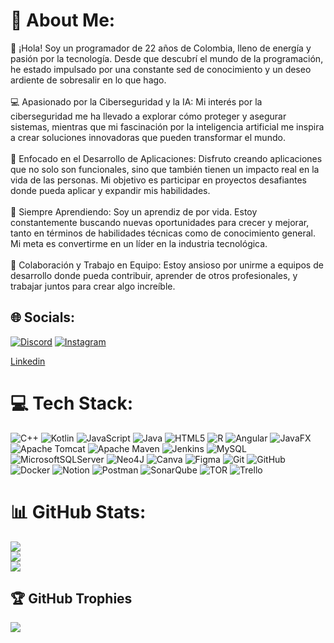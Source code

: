 # 💫 About Me:
👋 ¡Hola! Soy un programador de 22 años de Colombia, lleno de energía y pasión por la tecnología. Desde que descubrí el mundo de la programación, he estado impulsado por una constante sed de conocimiento y un deseo ardiente de sobresalir en lo que hago.<br><br>💻 Apasionado por la Ciberseguridad y la IA: Mi interés por la ciberseguridad me ha llevado a explorar cómo proteger y asegurar sistemas, mientras que mi fascinación por la inteligencia artificial me inspira a crear soluciones innovadoras que pueden transformar el mundo.<br><br>🚀 Enfocado en el Desarrollo de Aplicaciones: Disfruto creando aplicaciones que no solo son funcionales, sino que también tienen un impacto real en la vida de las personas. Mi objetivo es participar en proyectos desafiantes donde pueda aplicar y expandir mis habilidades.<br><br>🌱 Siempre Aprendiendo: Soy un aprendiz de por vida. Estoy constantemente buscando nuevas oportunidades para crecer y mejorar, tanto en términos de habilidades técnicas como de conocimiento general. Mi meta es convertirme en un líder en la industria tecnológica.<br><br>🤝 Colaboración y Trabajo en Equipo: Estoy ansioso por unirme a equipos de desarrollo donde pueda contribuir, aprender de otros profesionales, y trabajar juntos para crear algo increíble.


## 🌐 Socials:
[![Discord](https://img.shields.io/badge/Discord-%237289DA.svg?logo=discord&logoColor=white)]((https://discord.com/invite/XVKjVMfb))  [![Instagram](https://img.shields.io/badge/Instagram-%23E4405F.svg?logo=Instagram&logoColor=white)](https://instagram.com/andres_centa) <div class="badge-base LI-profile-badge" data-locale="en_US" data-size="medium" data-theme="dark" data-type="VERTICAL" data-vanity="andrés-centanaro-19a54a281" data-version="v1"><a class="badge-base__link LI-simple-link" href="https://co.linkedin.com/in/andr%C3%A9s-centanaro-19a54a281?trk=profile-badge">Linkedin</a></div>

# 💻 Tech Stack:
![C++](https://img.shields.io/badge/c++-%2300599C.svg?style=for-the-badge&logo=c%2B%2B&logoColor=white) ![Kotlin](https://img.shields.io/badge/kotlin-%237F52FF.svg?style=for-the-badge&logo=kotlin&logoColor=white) ![JavaScript](https://img.shields.io/badge/javascript-%23323330.svg?style=for-the-badge&logo=javascript&logoColor=%23F7DF1E) ![Java](https://img.shields.io/badge/java-%23ED8B00.svg?style=for-the-badge&logo=openjdk&logoColor=white) ![HTML5](https://img.shields.io/badge/html5-%23E34F26.svg?style=for-the-badge&logo=html5&logoColor=white) ![R](https://img.shields.io/badge/r-%23276DC3.svg?style=for-the-badge&logo=r&logoColor=white) ![Angular](https://img.shields.io/badge/angular-%23DD0031.svg?style=for-the-badge&logo=angular&logoColor=white) ![JavaFX](https://img.shields.io/badge/javafx-%23FF0000.svg?style=for-the-badge&logo=javafx&logoColor=white) ![Apache Tomcat](https://img.shields.io/badge/apache%20tomcat-%23F8DC75.svg?style=for-the-badge&logo=apache-tomcat&logoColor=black) ![Apache Maven](https://img.shields.io/badge/Apache%20Maven-C71A36?style=for-the-badge&logo=Apache%20Maven&logoColor=white) ![Jenkins](https://img.shields.io/badge/jenkins-%232C5263.svg?style=for-the-badge&logo=jenkins&logoColor=white) ![MySQL](https://img.shields.io/badge/mysql-4479A1.svg?style=for-the-badge&logo=mysql&logoColor=white) ![MicrosoftSQLServer](https://img.shields.io/badge/Microsoft%20SQL%20Server-CC2927?style=for-the-badge&logo=microsoft%20sql%20server&logoColor=white) ![Neo4J](https://img.shields.io/badge/Neo4j-008CC1?style=for-the-badge&logo=neo4j&logoColor=white) ![Canva](https://img.shields.io/badge/Canva-%2300C4CC.svg?style=for-the-badge&logo=Canva&logoColor=white) ![Figma](https://img.shields.io/badge/figma-%23F24E1E.svg?style=for-the-badge&logo=figma&logoColor=white) ![Git](https://img.shields.io/badge/git-%23F05033.svg?style=for-the-badge&logo=git&logoColor=white) ![GitHub](https://img.shields.io/badge/github-%23121011.svg?style=for-the-badge&logo=github&logoColor=white) ![Docker](https://img.shields.io/badge/docker-%230db7ed.svg?style=for-the-badge&logo=docker&logoColor=white) ![Notion](https://img.shields.io/badge/Notion-%23000000.svg?style=for-the-badge&logo=notion&logoColor=white) ![Postman](https://img.shields.io/badge/Postman-FF6C37?style=for-the-badge&logo=postman&logoColor=white) ![SonarQube](https://img.shields.io/badge/SonarQube-black?style=for-the-badge&logo=sonarqube&logoColor=4E9BCD) ![TOR](https://img.shields.io/badge/tor-%237E4798.svg?style=for-the-badge&logo=tor-project&logoColor=white) ![Trello](https://img.shields.io/badge/Trello-%23026AA7.svg?style=for-the-badge&logo=Trello&logoColor=white)
# 📊 GitHub Stats:
![](https://github-readme-stats.vercel.app/api?username=AFCTT&theme=chartreuse-dark&hide_border=false&include_all_commits=false&count_private=false)<br/>
![](https://github-readme-streak-stats.herokuapp.com/?user=AFCTT&theme=chartreuse-dark&hide_border=false)<br/>
![](https://github-readme-stats.vercel.app/api/top-langs/?username=AFCTT&theme=chartreuse-dark&hide_border=false&include_all_commits=false&count_private=false&layout=compact)

## 🏆 GitHub Trophies
![](https://github-profile-trophy.vercel.app/?username=AFCTT&theme=highcontrast&no-frame=false&no-bg=false&margin-w=4)
